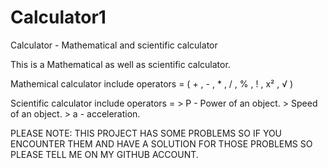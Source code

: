 # Calculator1
Calculator - Mathematical and scientific calculator

This is a Mathematical as well as scientific calculator.

Mathemical calculator include operators = ( + , - , * , / , % , ! , x² , √ )

Scientific calculator include operators = >  P - Power of an object.
                                          >  Speed of an object.
                                          >  a - acceleration.
                 
PLEASE NOTE: THIS PROJECT HAS SOME PROBLEMS SO IF YOU ENCOUNTER THEM AND HAVE A SOLUTION FOR THOSE PROBLEMS SO PLEASE TELL ME ON MY GITHUB ACCOUNT.


